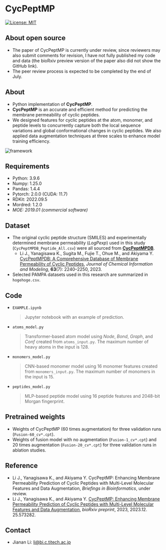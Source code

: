 # CycPeptMP
[![License: MIT](https://img.shields.io/badge/License-MIT-yellow.svg)](LICENSE)


## About open source
- The paper of CycPeptMP is currently under review, since reviewers may also submit comments for revision, I have not fully published my code and data (the bioRxiv preview version of the paper also did not show the GitHub link).
- The peer review process is expected to be completed by the end of July.



## About
- Python implementation of **CycPeptMP**.
- **CycPeptMP** is an accurate and efficient method for predicting the membrane permeability of cyclic peptides.
- We designed features for cyclic peptides at the atom, monomer, and peptide levels to concurrently capture both the local sequence variations and global conformational changes in cyclic peptides. We also applied data augmentation techniques at three scales to enhance model training efficiency.

![framework](https://github.com/akiyamalab/cycpeptmp/assets/44156441/cc57f68f-dc02-486d-beb6-d6e9f2bcb1ae)



## Requirements
- Python: 3.9.6
- Numpy: 1.25.0
- Pandas: 1.4.4
- Pytorch: 2.0.0 (CUDA: 11.7)
- RDKit: 2022.09.5
- Mordred: 1.2.0
- *MOE: 2019.01 (commercial software)*




## Dataset
- The original cyclic peptide structure (SMILES) and experimentally determined membrane permeability (_LogPexp_) used in this study (`CycPeptMPDB_Peptide_All.csv`) were all sourced from [**CycPeptMPDB**](http://cycpeptmpdb.com/).
  - Li J., Yanagisawa K., Sugita M., Fujie T., Ohue M., and Akiyama Y. [CycPeptMPDB: A Comprehensive Database of Membrane Permeability of Cyclic Peptides](https://pubs.acs.org/doi/10.1021/acs.jcim.2c01573), _Journal of Chemical Information and Modeling_, **63**(7): 2240–2250, 2023.
- Selected PAMPA datasets used in this research are summarized in `hogehoge.csv`.


## Code
- `EXAMPLE.ipynb`
  > Jupyter notebook with an example of prediction.

- `atoms_model.py`
  > Transformer-based atom model using _Node_, _Bond_, _Graph_, and _Conf_ created from `atoms_input.py`.
  > The maximum number of heavy atoms in the input is 128.

- `monomers_model.py`
  > CNN-based monomer model using 16 monomer features created from `monomers_input.py`.
  > The maximum number of monomers in the input is 15.

- `peptides_model.py`
  > MLP-based peptide model using 16 peptide features and 2048-bit Morgan fingerprint.



## Pretrained weights
- Weights of CycPeptMP (60 times augmentation) for three validation runs (`Fusion-60_cv*.cpt`).
- Weights of fusion model with no augmentation (`Fusion-1_cv*.cpt`) and 20 times augmentation (`Fusion-20_cv*.cpt`) for three validation runs in ablation studies.



## Reference
- Li J., Yanagisawa K., and Akiyama Y. CycPeptMP: Enhancing Membrane Permeability Prediction of Cyclic Peptides with Multi-Level Molecular Features and Data Augmentation, _Briefings in Bioinformatics_, under review.
- Li J., Yanagisawa K., and Akiyama Y. [CycPeptMP: Enhancing Membrane Permeability Prediction of Cyclic Peptides with Multi-Level Molecular Features and Data Augmentation](https://www.biorxiv.org/content/10.1101/2023.12.25.573282v1), _bioRxiv preprint_, 2023, 2023.12. 25.573282.


## Contact
- Jianan Li: li@bi.c.titech.ac.jp
